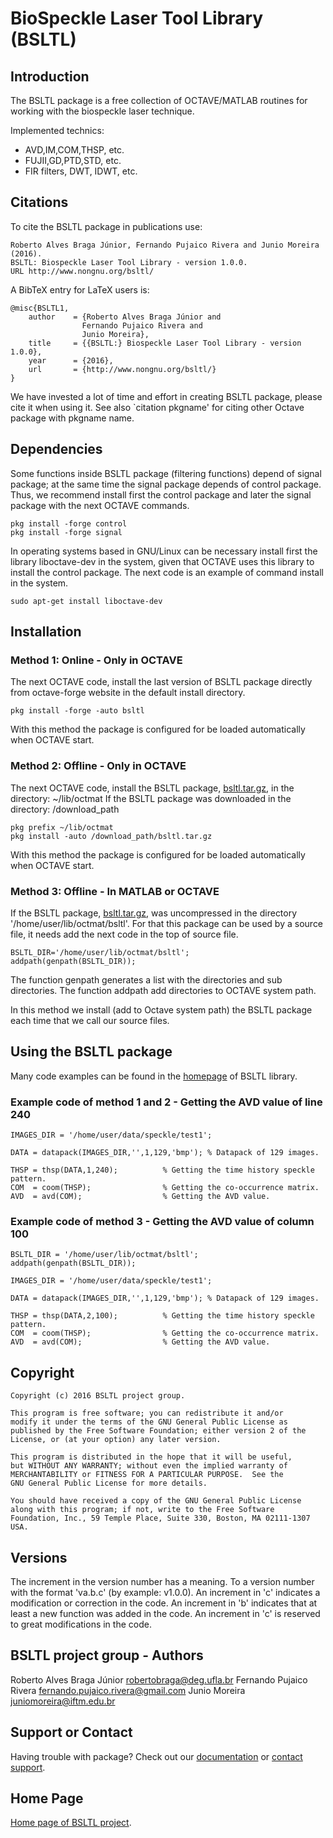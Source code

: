 # BioSpeckle Laser Tool Library (BSLTL)


## Introduction

The BSLTL package is a free collection of OCTAVE/MATLAB routines for working with the
biospeckle laser technique.

Implemented technics:
* AVD,IM,COM,THSP, etc.
* FUJII,GD,PTD,STD, etc.
* FIR filters, DWT, IDWT, etc.

## Citations

To cite the BSLTL package in publications use:

	Roberto Alves Braga Júnior, Fernando Pujaico Rivera and Junio Moreira (2016).
	BSLTL: Biospeckle Laser Tool Library - version 1.0.0.
	URL http://www.nongnu.org/bsltl/

A BibTeX entry for LaTeX users is:

	@misc{BSLTL1,
		author    = {Roberto Alves Braga Júnior and 
					Fernando Pujaico Rivera and 
					Junio Moreira},
		title     = {{BSLTL:} Biospeckle Laser Tool Library - version 1.0.0},
		year      = {2016},
		url       = {http://www.nongnu.org/bsltl/}
	}

We have invested a lot of time and effort in creating BSLTL package, please 
cite it when using it.  See also `citation pkgname' for citing other Octave 
package with pkgname name.

## Dependencies

Some functions inside BSLTL package (filtering functions) depend of signal
package; at the same time the signal package depends of control package.
Thus, we recommend install first the control package and later the signal package
with the next OCTAVE commands.

	pkg install -forge control
	pkg install -forge signal

In operating systems based in GNU/Linux can be necessary install first the 
library liboctave-dev in the system, given that OCTAVE uses this library to install 
the control package. The next code is an example of command install in the system.

	sudo apt-get install liboctave-dev


## Installation

### Method 1: Online - Only in OCTAVE

The next OCTAVE code, install the last version of BSLTL package directly from 
octave-forge website in the default install directory.

	pkg install -forge -auto bsltl

With this method the package is configured for be loaded automatically when OCTAVE start.

### Method 2: Offline - Only in OCTAVE

The next OCTAVE code, install the BSLTL package, [bsltl.tar.gz](http://download.savannah.gnu.org/releases/bsltl/), 
in the directory: ~/lib/octmat
If the BSLTL package was downloaded in the directory: /download_path

	pkg prefix ~/lib/octmat
	pkg install -auto /download_path/bsltl.tar.gz

With this method the package is configured for be loaded automatically when OCTAVE start.

### Method 3: Offline - In MATLAB or OCTAVE

If the BSLTL package, [bsltl.tar.gz](http://download.savannah.gnu.org/releases/bsltl/), 
was uncompressed in the directory '/home/user/lib/octmat/bsltl'. 
For that this package can be used by a source file, it needs add the next code 
in the top of source file.

	BSLTL_DIR='/home/user/lib/octmat/bsltl';
	addpath(genpath(BSLTL_DIR));

The function genpath generates a list with the directories and sub directories.
The function addpath add directories to OCTAVE system path.

In this method we install (add to  Octave system path) the BSLTL package each 
time that we call our source files. 

## Using the BSLTL package

Many code examples  can be found in the [homepage](http://www.nongnu.org/bsltl)
of BSLTL library.

### Example code of method 1 and 2 - Getting the AVD value of line 240

	IMAGES_DIR = '/home/user/data/speckle/test1';

	DATA = datapack(IMAGES_DIR,'',1,129,'bmp'); % Datapack of 129 images.

	THSP = thsp(DATA,1,240);          % Getting the time history speckle pattern.
	COM  = coom(THSP);                % Getting the co-occurrence matrix.
	AVD  = avd(COM);                  % Getting the AVD value.

### Example code of method 3 - Getting the AVD value of column 100

	BSLTL_DIR = '/home/user/lib/octmat/bsltl';
	addpath(genpath(BSLTL_DIR));

	IMAGES_DIR = '/home/user/data/speckle/test1';

	DATA = datapack(IMAGES_DIR,'',1,129,'bmp'); % Datapack of 129 images.

	THSP = thsp(DATA,2,100);          % Getting the time history speckle pattern.
	COM  = coom(THSP);                % Getting the co-occurrence matrix.
	AVD  = avd(COM);                  % Getting the AVD value.


## Copyright

	Copyright (c) 2016 BSLTL project group.

	This program is free software; you can redistribute it and/or
	modify it under the terms of the GNU General Public License as
	published by the Free Software Foundation; either version 2 of the
	License, or (at your option) any later version.
	 
	This program is distributed in the hope that it will be useful,
	but WITHOUT ANY WARRANTY; without even the implied warranty of
	MERCHANTABILITY or FITNESS FOR A PARTICULAR PURPOSE.  See the
	GNU General Public License for more details.
	
	You should have received a copy of the GNU General Public License
	along with this program; if not, write to the Free Software
	Foundation, Inc., 59 Temple Place, Suite 330, Boston, MA 02111-1307
	USA.

## Versions

The increment in the version number has a meaning. To a version number 
with the format 'va.b.c' (by example: v1.0.0).
An increment in 'c' indicates a modification or correction in the code.
An increment in 'b' indicates that at least a new function was added in the code.
An increment in 'c' is reserved to great modifications in the code.

## BSLTL project group - Authors

Roberto Alves Braga Júnior <robertobraga@deg.ufla.br>
Fernando Pujaico Rivera    <fernando.pujaico.rivera@gmail.com> 
Junio Moreira	           <juniomoreira@iftm.edu.br>

## Support or Contact

Having trouble with package? Check out our 
[documentation](http://www.nongnu.org/bsltl/documentation.html) or 
[contact support](https://savannah.nongnu.org/mail/?group=bsltl).

## Home Page

[Home page of BSLTL project](http://www.nongnu.org/bsltl/).



